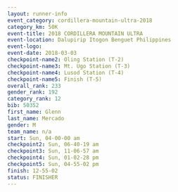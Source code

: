 ```yaml
---
layout: runner-info 
event_category: cordillera-mountain-ultra-2018 
category_km: 50K 
event-title: 2018 CORDILLERA MOUNTAIN ULTRA 
event-location: Dalupirip Itogon Benguet Philippines 
event-logo: 
event-date: 2018-03-03 
checkpoint-name2: Oling Station (T-2) 
checkpoint-name3: Mt. Ugo Station (T-3) 
checkpoint-name4: Lusod Station (T-4) 
checkpoint-name5: Finish (T-5) 
overall_rank: 233
gender_rank: 192
category_rank: 12
bib: 50352
first_name: Glenn
last_name: Mercado
gender: M
team_name: n/a
start: Sun, 04-00-00 am
checkpoint2: Sun, 06-40-19 am
checkpoint3: Sun, 11-06-57 am
checkpoint4: Sun, 01-02-28 pm
checkpoint5: Sun, 04-55-02 pm
finish: 12-55-02
status: FINISHER
---
```

